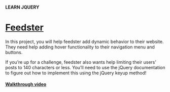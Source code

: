 #### LEARN JQUERY

# [Feedster](https://www.codecademy.com/courses/learn-jquery/projects/feedster)

In this project, you will help feedster add dynamic behavior to their website. 
They need help adding hover functionality to their navigation menu and buttons.

If you’re up for a challenge, feedster also wants help limiting their users’ posts to 140 characters or less. 
You’ll need to use the jQuery documentation to figure out how to implement this using the jQuery keyup method!

#### [Walkthrough video](https://youtu.be/6qIEyC23PSM)
